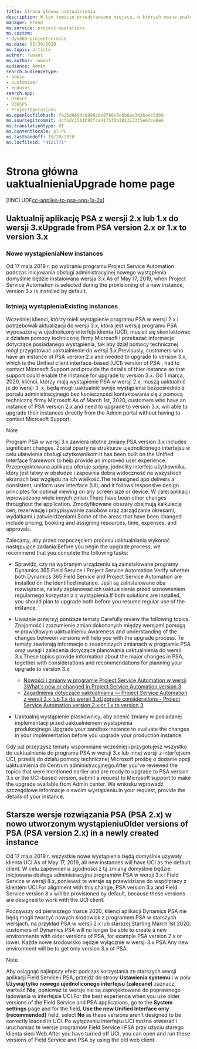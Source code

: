 ```yaml
---
title: Strona główna uaktualnienia
description: W tym temacie przedstawiono miejsca, w których można znaleźć ważne informacje dotyczące nowych i zmienionych funkcji w programie Dynamics 365 Project Service Automation, oraz proces uaktualniania do najnowszej wersji.
manager: kfend
ms.service: project-operations
ms.custom:
- dyn365-projectservice
ms.date: 05/30/2019
ms.topic: article
author: rumant
ms.author: rumant
audience: Admin
search.audienceType:
- admin
- customizer
- enduser
search.app:
- D365CE
- D365PS
- ProjectOperations
ms.openlocfilehash: fa25d069de8098c0e8788c9ebb8aa3426eec5db9
ms.sourcegitcommit: 4cf1dc1561b92fca4175f0b3813133c5e63ce8e6
ms.translationtype: HT
ms.contentlocale: pl-PL
ms.lasthandoff: 10/28/2020
ms.locfileid: "4121771"
---
```

# <a name="upgrade-home-page"></a><span data-ttu-id="e547e-103">Strona główna uaktualnienia</span><span class="sxs-lookup"><span data-stu-id="e547e-103">Upgrade home page</span></span>

[!INCLUDE[cc-applies-to-psa-app-1x-2x](../includes/cc-applies-to-psa-app-1x-2x.md)]

## <a name="upgrade-from-psa-version-2x-or-1x-to-version-3x"></a><span data-ttu-id="e547e-104">Uaktualnij aplikację PSA z wersji 2.x lub 1.x do wersji 3.x</span><span class="sxs-lookup"><span data-stu-id="e547e-104">Upgrade from PSA version 2.x or 1.x to version 3.x</span></span>

### <a name="new-instances"></a><span data-ttu-id="e547e-105">Nowe wystąpienia</span><span class="sxs-lookup"><span data-stu-id="e547e-105">New instances</span></span>

<span data-ttu-id="e547e-106">Od 17 maja 2019 r. po wybraniu programu Project Service Automation podczas inicjowania obsługi administracyjnej nowego wystąpienia domyślnie będzie instalowana wersja 3.x.</span><span class="sxs-lookup"><span data-stu-id="e547e-106">As of May 17, 2019, when Project Service Automation is selected during the provisioning of a new instance, version 3.x is installed by default.</span></span>

### <a name="existing-instances"></a><span data-ttu-id="e547e-107">Istnieją wystąpienia</span><span class="sxs-lookup"><span data-stu-id="e547e-107">Existing instances</span></span>

<span data-ttu-id="e547e-108">Wcześniej klienci, którzy mieli wystąpienie programu PSA w wersji 2.x i potrzebowali aktualizacji do wersji 3.x, która jest wersją programu PSA wyposażoną w ujednolicony interfejs klienta (UCI), musieli się skontaktować z działem pomocy technicznej firmy Microsoft i przekazać informacje dotyczące posiadanego wystąpienia, tak aby dział pomocy technicznej mógł przygotować uaktualnienie do wersji 3.x.</span><span class="sxs-lookup"><span data-stu-id="e547e-108">Previously, customers who have an instance of PSA version 2.x and needed to upgrade to version 3.x, which is the Unified client interface-based (UCI) version of PSA , had to contact Microsoft Support and provide the details of thier instance so that support could enable the instance for upgrade to version 3.x.</span></span> <span data-ttu-id="e547e-109">Od 1 marca, 2020, klienci, którzy mają wystąpienie PSA w wersji 2.x, muszą uaktualnić je do wersji 3. x, będą mogli uaktualnić swoje wystąpienia bezpośrednio z portalu administracyjnego bez konieczności kontaktowania się z pomocą techniczną firmy Microsoft.</span><span class="sxs-lookup"><span data-stu-id="e547e-109">As of March 1st, 2020, customers who have an instance of PSA version 2.x and need to upgrade to version 3.x, will able to upgrade their instances directly from the Admin portal without having to contact Microsoft Support.</span></span>  

> [!NOTE]
> <span data-ttu-id="e547e-110">Program PSA w wersji 3.x zawiera istotne zmiany.</span><span class="sxs-lookup"><span data-stu-id="e547e-110">PSA version 3.x includes significant changes.</span></span> <span data-ttu-id="e547e-111">Został oparty na strukturze ujednoliconego interfejsu w celu ułatwienia obsługi użytkownikom.</span><span class="sxs-lookup"><span data-stu-id="e547e-111">It has been built on the Unified Interface framework to help provide an improved user experience.</span></span> <span data-ttu-id="e547e-112">Przeprojektowana aplikacja oferuje spójny, jednolity interfejs użytkownika, który jest łatwy w obsłudze i zapewnia dobrą widoczność na wszystkich ekranach bez względu na ich wielkość.</span><span class="sxs-lookup"><span data-stu-id="e547e-112">The redesigned app delivers a consistent, uniform user interface (UI), and it follows responsive design principles for optimal viewing on any screen size or device.</span></span> <span data-ttu-id="e547e-113">W całej aplikacji wprowadzono wiele innych zmian.</span><span class="sxs-lookup"><span data-stu-id="e547e-113">There have been other changes throughout the application.</span></span> <span data-ttu-id="e547e-114">Zmodyfikowane obszary obejmują kalkulację cen, rezerwację i przypisywanie zasobów oraz zarządzanie okresami, wydatkami i zatwierdzeniami.</span><span class="sxs-lookup"><span data-stu-id="e547e-114">Some of the areas that have been changed include pricing, booking and assigning resources, time, expenses, and approvals.</span></span>

<span data-ttu-id="e547e-115">Zalecamy, aby przed rozpoczęciem procesu uaktualniania wykonać następujące zadania:</span><span class="sxs-lookup"><span data-stu-id="e547e-115">Before you begin the upgrade process, we recommend that you complete the following tasks:</span></span>

- <span data-ttu-id="e547e-116">Sprawdź, czy na wybranym urządzeniu są zainstalowane programy Dynamics 365 Field Service i Project Service Automation.</span><span class="sxs-lookup"><span data-stu-id="e547e-116">Verify whether both Dynamics 365 Field Service and Project Service Automation are installed on the identified instance.</span></span> <span data-ttu-id="e547e-117">Jeśli są zainstalowane oba rozwiązania, należy zaplanować ich uaktualnienie przed wznowieniem regularnego korzystania z wystąpienia.</span><span class="sxs-lookup"><span data-stu-id="e547e-117">If both solutions are installed, you should plan to upgrade both before you resume regular use of the instance.</span></span>
- <span data-ttu-id="e547e-118">Uważnie przejrzyj poniższe tematy.</span><span class="sxs-lookup"><span data-stu-id="e547e-118">Carefully review the following topics.</span></span> <span data-ttu-id="e547e-119">Znajomość i zrozumienie zmian dokonanych między wersjami pomogą w prawidłowym uaktualnieniu.</span><span class="sxs-lookup"><span data-stu-id="e547e-119">Awareness and understanding of the changes between versions will help you with the upgrade process.</span></span> <span data-ttu-id="e547e-120">Te tematy zawierają informacje o zasadniczych zmianach w programie PSA oraz uwagi i zalecenia dotyczące planowania uaktualnienia do wersji 3.x.</span><span class="sxs-lookup"><span data-stu-id="e547e-120">These topics provide information about the major changes in PSA, together with considerations and recommendations for planning your upgrade to version 3.x.</span></span>

    - [<span data-ttu-id="e547e-121">Nowości i zmiany w programie Project Service Automation w wersji 3</span><span class="sxs-lookup"><span data-stu-id="e547e-121">What's new or changed in Project Service Automation version 3</span></span>](whats-new-changed-v3.md)
    - [<span data-ttu-id="e547e-122">Zagadnienia dotyczące uaktualniania — Project Service Automation z wersji 2.x lub 1.x do wersji 3.x</span><span class="sxs-lookup"><span data-stu-id="e547e-122">Upgrade considerations - Project Service Automation version 2.x or 1.x to version 3</span></span>](upgrade-v3.md)

- <span data-ttu-id="e547e-123">Uaktualnij wystąpienie piaskownicy, aby ocenić zmiany w posiadanej implementacji przed uaktualnieniem wystąpienia produkcyjnego.</span><span class="sxs-lookup"><span data-stu-id="e547e-123">Upgrade your sandbox instance to evaluate the changes in your implementation before you upgrade your production instance.</span></span>

<span data-ttu-id="e547e-124">Gdy już przejrzysz tematy wspomniane wcześniej i przygotujesz wszystko do uaktualnienia do programu PSA w wersji 3.x lub innej wersji z interfejsem UCI, prześlij do działu pomocy technicznej Microsoft prośbę o dodanie opcji uaktualnienia do Centrum administracyjnego.</span><span class="sxs-lookup"><span data-stu-id="e547e-124">After you've reviewed the topics that were mentioned earlier and are ready to upgrade to PSA version 3.x or the UCI-based version, submit a request to Microsoft support to make the upgrade available from Admin center.</span></span> <span data-ttu-id="e547e-125">We wniosku wprowadź szczegółowe informacje o swoim wystąpieniu.</span><span class="sxs-lookup"><span data-stu-id="e547e-125">In your request, provide the details of your instance.</span></span>

## <a name="older-versions-of-psa-psa-version-2x-in-a-newly-created-instance"></a><span data-ttu-id="e547e-126">Starsze wersje rozwiązania PSA (PSA 2.x) w nowo utworzonym wystąpieniu</span><span class="sxs-lookup"><span data-stu-id="e547e-126">Older versions of PSA (PSA version 2.x) in a newly created instance</span></span>

<span data-ttu-id="e547e-127">Od 17 maja 2019 r. wszystkie nowe wystąpienia będą domyślnie używały klienta UCI.</span><span class="sxs-lookup"><span data-stu-id="e547e-127">As of May 17, 2019, all new instances will have UCI as the default client.</span></span> <span data-ttu-id="e547e-128">W celu zapewnienia zgodności z tą zmianą domyślnie będzie inicjowana obsługa administracyjna programów PSA w wersji 3.x i Field Service w wersji 8.x, ponieważ te wersje są przewidziane do współpracy z klientem UCI.</span><span class="sxs-lookup"><span data-stu-id="e547e-128">For alignment with this change, PSA version 3.x and Field Service version 8.x will be provisioned by default, because these versions are designed to work with the UCI client.</span></span>

<span data-ttu-id="e547e-129">Począwszy od pierwszego marce 2020, klienci aplikacji Dynamics PSA nie będą mogli tworzyć nowych środowisk z programem PSA w starszych wersjach, na przykład PSA w wersji 2.x lub starszej.</span><span class="sxs-lookup"><span data-stu-id="e547e-129">Starting March 1st 2020, customers of Dynamics PSA will no longer be able to create a new environments with older versions of PSA, for example PSA version 2.x or lower.</span></span> <span data-ttu-id="e547e-130">Każde nowe środowisko będzie wyłącznie w wersji 3.x PSA.</span><span class="sxs-lookup"><span data-stu-id="e547e-130">Any new environment will be to get only version 3.x of PSA.</span></span>

> [!NOTE]
> <span data-ttu-id="e547e-131">Aby osiągnąć najlepszy efekt podczas korzystania ze starszych wersji aplikacji Field Service i PSA, przejdź do strony **Ustawienia systemu** i w polu **Używaj tylko nowego ujednoliconego interfejsu (zalecane)** zaznacz wartość **Nie**, ponieważ te wersje nie są zaprojektowane do poprawnego ładowania w interfejsie UCI.</span><span class="sxs-lookup"><span data-stu-id="e547e-131">For the best experience when you use older versions of the Field Service and PSA applications, go to the **System settings** page and for the field, **Use the new Unified Interface only (recommended)** field, select **No** as these versions aren't designed to be correctly loaded in UCI.</span></span> <span data-ttu-id="e547e-132">Po wyłączeniu interfejsu UCI można otwierać i uruchamiać te wersje programów Field Service i PSA przy użyciu starego klienta sieci Web.</span><span class="sxs-lookup"><span data-stu-id="e547e-132">After you have turned off UCI, you can open and run these versions of Field Service and PSA by using the old web client.</span></span> 
